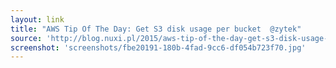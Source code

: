 ```yaml
---
layout: link
title: "AWS Tip Of The Day: Get S3 disk usage per bucket  @zytek"
source: 'http://blog.nuxi.pl/2015/aws-tip-of-the-day-get-s3-disk-usage-per-bucket.html'
screenshot: 'screenshots/fbe20191-180b-4fad-9cc6-df054b723f70.jpg'
---
```


